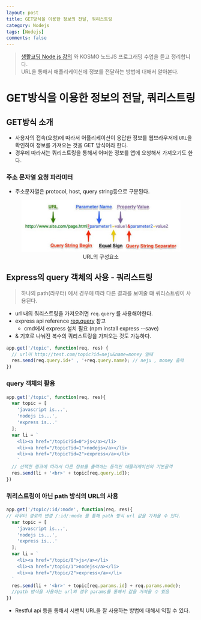 ```yaml
---
layout: post
title: GET방식을 이용한 정보의 전달, 쿼리스트링
category: Nodejs
tags: [Nodejs]
comments: false
---
```


> [생활코딩 Node.js 강의](https://www.inflearn.com/course/nodejs-%EA%B0%95%EC%A2%8C-%EC%83%9D%ED%99%9C%EC%BD%94%EB%94%A9#) 와 KOSMO 노드JS 프로그래밍 수업을 듣고 정리합니다.  
> URL을 통해서 애플리케이션에 정보를 전달하는 방법에 대해서 알아본다.

# GET방식을 이용한 정보의 전달, 쿼리스트링

## GET방식 소개
- 사용자의 접속(요청)에 따라서 어플리케이션이 응답한 정보를 웹브라우저에 `URL`을 확인하여 정보를 가져오는 것을 GET 방식이라 한다.
- 경우에 따라서는 쿼리스트링을 통해서 어떠한 정보를 앱에 요청해서 가져오기도 한다.

### 주소 문자열 요청 파라미터
- 주소문자열은 protocol, host, query string등으로 구분된다.

<center>
<figure>
<img src="/assets/post-img/nodejs/querystring.jpg" alt="" width="438">
<figcaption>URL의 구성요소</figcaption>
</figure>
</center>


## Express의 query 객체의 사용 - 쿼리스트링  
> 하나의 path(라우터) 에서 경우에 따라 다른 결과를 보여줄 떄 쿼리스트링이 사용된다.

- url 내의 쿼리스트링을 가져오려면 `req.query` 를 사용해야한다.
- express api reference [req.query](http://expressjs.com/en/4x/api.html#req) 참고
  - cmd에서 express 설치 필요 (npm install express --save)
- & 기호로 나눠진 복수의 쿼리스트링을 가져오는 것도 가능하다.

```javascript
app.get('/topic', function(req, res) {
  // url이 http://test.com/topic?id=neju&name=money 일때
  res.send(req.query.id+' , '+req.query.name); // neju , money 출력
})
```

### query 객체의 활용

```javascript
app.get('/topic', function(req, res){
  var topic = [
    'javascript is...',
    'nodejs is...',
    'express is...'
  ];
  var li = `
    <li><a href="/topic?id=0">js</a></li>
    <li><a href="/topic?id=1">nodejs</a></li>
    <li><a href="/topic?id=2">express</a></li>
    `
  // 선택한 링크에 따라서 다른 정보를 출력하는 동적인 애플리케이션의 기본골격
  res.send(li + '<br>' + topic[req.query.id]);
})
```

### 쿼리스트링이 아닌 path 방식의 URL의 사용
```javascript
app.get('/topic/:id/:mode', function(req, res){
// 라우터 경로의 변경 /:id/:mode 를 통해 path 방식 url 값을 가져올 수 있다.
  var topic = [
    'javascript is...',
    'nodejs is...',
    'express is...'
  ];
  var li = `
    <li><a href="/topic/0">js</a></li>
    <li><a href="/topic/1">nodejs</a></li>
    <li><a href="/topic/2">express</a></li>
  `
  res.send(li + '<br>' + topic[req.params.id] + req.params.mode);
  //path 방식을 사용하는 url의 경우 params를 통해서 값을 가져올 수 있음
})
```
- Restful api 등을 통해서 시맨틱 URL을 잘 사용하는 방법에 대해서 익힐 수 있다.
